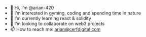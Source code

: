 - 👋 Hi, I’m @arian-420
- 👀 I’m interested in gyming, coding and spending time in nature
- 🌱 I’m currently learning react & solidity 
- 💞️ I’m looking to collaborate on web3 projects
- 📫 How to reach me: arian@cerfdigital.com

<!---
arian-420/arian-420 is a ✨ special ✨ repository because its `README.md` (this file) appears on your GitHub profile.
You can click the Preview link to take a look at your changes.
--->

